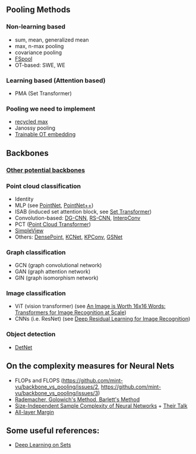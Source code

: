 ## Pooling Methods
### Non-learning based
* sum, mean, generalized mean
* max, n-max pooling
* covariance pooling
* [FSpool](https://github.com/Cyanogenoid/fspool)
* OT-based: SWE, WE
### Learning based (Attention based)
* PMA (Set Transformer)
### Pooling we need to implement
* [recycled max](https://openaccess.thecvf.com/content/CVPR2022/html/Chen_Why_Discard_if_You_Can_Recycle_A_Recycling_Max_Pooling_CVPR_2022_paper.html)
* Janossy pooling
* [Trainable OT embedding](https://openreview.net/forum?id=ZK6vTvb84s)
## Backbones
### [Other potential backbones](backbones.md)
### Point cloud classification
* Identity
* MLP (see [PointNet](https://arxiv.org/pdf/1612.00593.pdf), [PointNet++](https://arxiv.org/pdf/1706.02413.pdf))
* ISAB (induced set attention block, see [Set Transformer](https://arxiv.org/pdf/1810.00825.pdf))
* Convolution-based: [DG-CNN](https://arxiv.org/pdf/1801.07829.pdf), [RS-CNN](https://arxiv.org/pdf/1904.07601.pdf), [InterpConv](https://arxiv.org/pdf/1908.04512.pdf)
* PCT ([Point Cloud Transformer](https://arxiv.org/pdf/2012.09688.pdf))
* [SimpleView](https://arxiv.org/pdf/2106.05304.pdf)
* Others: [DensePoint](https://arxiv.org/pdf/1909.03669.pdf), [KCNet](https://arxiv.org/pdf/1712.06760.pdf), [KPConv](https://arxiv.org/pdf/1904.08889.pdf), [GSNet](https://arxiv.org/pdf/1912.10644.pdf)
### Graph classification
* GCN (graph convolutional network)
* GAN (graph attention network)
* GIN (graph isomorphism network)
### Image classification
* ViT (vision transformer) (see [An Image is Worth 16x16 Words: Transformers for Image Recognition at Scale](https://arxiv.org/pdf/2010.11929.pdf))
* CNNs (i.e. ResNet) (see [Deep Residual Learning for Image Recognition](https://arxiv.org/pdf/1512.03385.pdf))
### Object detection
* [DetNet](https://arxiv.org/pdf/1804.06215.pdf)
## On the complexity measures for Neural Nets
* FLOPs and FLOPS (https://github.com/mint-vu/backbone_vs_pooling/issues/2, https://github.com/mint-vu/backbone_vs_pooling/issues/3)
* [Rademacher, Golowich's Method, Barlett's Method](https://github.com/mint-vu/backbone_vs_pooling/issues/1)
* [Size-Independent Sample Complexity of Neural Networks](https://arxiv.org/abs/1712.06541) + [Their Talk](https://www.youtube.com/watch?v=3nhavy2sUEA)
* [All-layer Margin](https://openreview.net/pdf?id=HJe_yR4Fwr)
## Some useful references: 

* [Deep Learning on Sets](https://fabianfuchsml.github.io/learningonsets/#fn:limitations_result)
